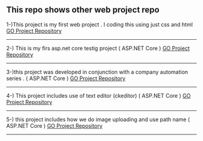
##  This repo shows other web project repo 


1-)This project is my first web project . I coding this using just css and html   
    [GO Project Repository ](https://github.com/sedatbilece/my-first-page)
***
2-) This is my firs asp.net core testig project ( ASP.NET Core )
   [GO Project Repository ](https://github.com/sedatbilece/asp.net-core-library-project)
***

3-)this project was developed in conjunction with a company automation series . ( ASP.NET Core )
[GO Project Repository ](https://github.com/sedatbilece/asp.net-core-company-automation-project)
***

4-) This project includes use of text editor (ckeditor) ( ASP.NET Core )
[GO Project Repository ](https://github.com/sedatbilece/asp.net-core-texteditor-using)
***

5-) this project includes how we do image uploading and use path name ( ASP.NET Core )
[GO Project Repository ](https://github.com/sedatbilece/asp.net-core-image-uploading)
***
